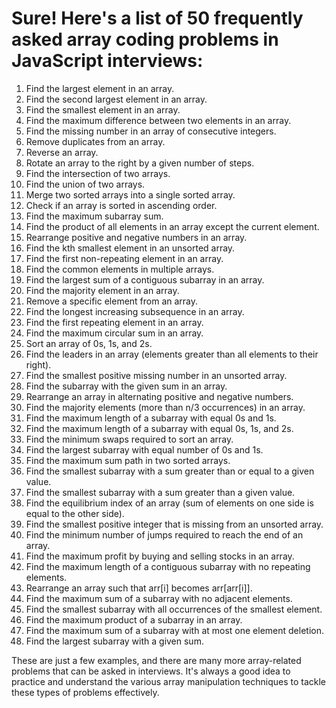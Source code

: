 
# Sure! Here's a list of 50 frequently asked array coding problems in JavaScript interviews:

1. Find the largest element in an array.
2. Find the second largest element in an array.
3. Find the smallest element in an array.
6. Find the maximum difference between two elements in an array.
7. Find the missing number in an array of consecutive integers.
8. Remove duplicates from an array.
9. Reverse an array.
10. Rotate an array to the right by a given number of steps.
11. Find the intersection of two arrays.
12. Find the union of two arrays.
13. Merge two sorted arrays into a single sorted array.
14. Check if an array is sorted in ascending order.
15. Find the maximum subarray sum.
16. Find the product of all elements in an array except the current element.
17. Rearrange positive and negative numbers in an array.
18. Find the kth smallest element in an unsorted array.
19. Find the first non-repeating element in an array.
20. Find the common elements in multiple arrays.
21. Find the largest sum of a contiguous subarray in an array.
22. Find the majority element in an array.
23. Remove a specific element from an array.
24. Find the longest increasing subsequence in an array.
25. Find the first repeating element in an array.
26. Find the maximum circular sum in an array.
27. Sort an array of 0s, 1s, and 2s.
28. Find the leaders in an array (elements greater than all elements to their right).
29. Find the smallest positive missing number in an unsorted array.
30. Find the subarray with the given sum in an array.
31. Rearrange an array in alternating positive and negative numbers.
32. Find the majority elements (more than n/3 occurrences) in an array.
33. Find the maximum length of a subarray with equal 0s and 1s.
34. Find the maximum length of a subarray with equal 0s, 1s, and 2s.
35. Find the minimum swaps required to sort an array.
36. Find the largest subarray with equal number of 0s and 1s.
37. Find the maximum sum path in two sorted arrays.
38. Find the smallest subarray with a sum greater than or equal to a given value.
39. Find the smallest subarray with a sum greater than a given value.
40. Find the equilibrium index of an array (sum of elements on one side is equal to the other side).
41. Find the smallest positive integer that is missing from an unsorted array.
42. Find the minimum number of jumps required to reach the end of an array.
43. Find the maximum profit by buying and selling stocks in an array.
44. Find the maximum length of a contiguous subarray with no repeating elements.
45. Rearrange an array such that arr[i] becomes arr[arr[i]].
46. Find the maximum sum of a subarray with no adjacent elements.
47. Find the smallest subarray with all occurrences of the smallest element.
48. Find the maximum product of a subarray in an array.
49. Find the maximum sum of a subarray with at most one element deletion.
50. Find the largest subarray with a given sum.

These are just a few examples, and there are many more array-related problems that can be asked in interviews. It's always a good idea to practice and understand the various array manipulation techniques to tackle these types of problems effectively.

